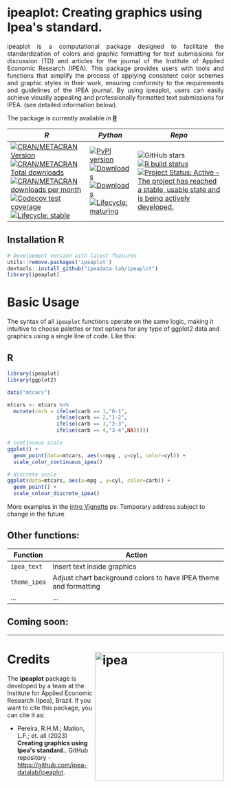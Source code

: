 # ipeaplot: Creating graphics using Ipea's standard.

<p align="justify">ipeaplot is a computational package designed to facilitate the standardization of colors and graphic formatting for text submissions for discussion (TD) and articles for the journal of the Institute of Applied Economic Research (IPEA). This package provides users with tools and functions that simplify the process of applying consistent color schemes and graphic styles in their work, ensuring conformity to the requirements and guidelines of the IPEA journal. By using ipeaplot, users can easily achieve visually appealing and professionally formatted text submissions for IPEA. (see detailed information below). </p> 

The package is currently available in [**R**](https://CRAN.R-project.org/package=ipeaplot) 

| ***R*** | ***Python*** | ***Repo***|
|-----|-----|----|
| [![CRAN/METACRAN Version](https://www.r-pkg.org/badges/version/ipeaplot)](https://CRAN.R-project.org/package=ipeaplot) <br /> [![CRAN/METACRAN Total downloads](http://cranlogs.r-pkg.org/badges/grand-total/ipeaplot?color=blue)](https://CRAN.R-project.org/package=ipeaplot) <br /> [![CRAN/METACRAN downloads per month](http://cranlogs.r-pkg.org/badges/ipeaplot?color=yellow)](https://CRAN.R-project.org/package=ipeaplot) <br /> [![Codecov test coverage](https://codecov.io/gh/ipea-datalab/ipeaplot/branch/master/graph/badge.svg)](https://app.codecov.io/gh/ipea-datalab/ipeaplot?branch=master)  <br /> [![Lifecycle: stable](https://img.shields.io/badge/lifecycle-stable-brightgreen.svg)](https://www.tidyverse.org/lifecycle/#stable) | [![PyPI version](https://badge.fury.io/py/ipeaplot.svg)](https://badge.fury.io/py/ipeaplot) <br />  [![Downloads](https://pepy.tech/badge/ipeaplot)](https://pepy.tech/project/ipeaplot) <br />  [![Downloads](https://pepy.tech/badge/ipeaplot/month)](https://pepy.tech/project/ipeaplot/month)  <br /> [![Lifecycle: maturing](https://img.shields.io/badge/lifecycle-maturing-blue.svg)](https://www.tidyverse.org/lifecycle/#maturing) |<img alt="GitHub stars" src="https://img.shields.io/github/stars/ipea-datalab/ipeaplot.svg?color=orange"> <br /> [![R build status](https://github.com/ipea-datalab/ipeaplot/workflows/R-CMD-check/badge.svg)](https://github.com/ipea-datalab/ipeaplot/actions) <br />  [![Project Status: Active – The project has reached a stable, usable state and is being actively developed.](https://www.repostatus.org/badges/latest/active.svg)](https://www.repostatus.org/#active) |

## Installation R

```R
# Development version with latest features
utils::remove.packages('ipeaplot')
devtools::install_github("ipeadata-lab/ipeaplot")
library(ipeaplot)
```

# Basic Usage

The syntax of all `ipeaplot` functions operate on the same logic, making it intuitive to choose palettes or text options for any type of ggplot2 data and graphics using a single line of code. Like this:

## R
```R
library(ipeaplot)
library(ggplot2)

data("mtcars")

mtcars <- mtcars %>%
  mutate(carb = ifelse(carb == 1,"0-1",
                ifelse(carb == 2,"1-2",
                ifelse(carb == 3,"2-3",
                ifelse(carb == 4,"3-4",NA)))))

# continuous scale
ggplot() +
  geom_point(data=mtcars, aes(x=mpg , y=cyl, color=cyl)) +
  scale_color_continuous_ipea()

# discrete scale
ggplot(data=mtcars, aes(x=mpg , y=cyl, color=carb)) +
  geom_point() +
  scale_colour_discrete_ipea()


```
More examples in the [intro Vignette](https://rpubs.com/Pedrojorge7/templatesIpea)
ps: Temporary address subject to change in the future

## Other functions:

| Function | Action|
|-----|-----|
| `ipea_text` | Insert text inside graphics |
|`theme_ipea`| Adjust chart background colors to have IPEA theme and formatting |
| ... | ... |

## Coming soon:

-----

# Credits <img align="right" src="https://github.com/ipeadata-lab/ipeaplot/blob/master/ipea.png?raw=true" alt="ipea" width="300">

The **ipeaplot** package is developed by a team at the Institute for Applied Economic Research (Ipea), Brazil. If you want to cite this package, you can cite it as:

* Pereira, R.H.M.; Mation, L.F.; et. all (2023) **Creating graphics using Ipea's standard.**. GitHub repository - https://github.com/ipea-datalab/ipeaplot.



